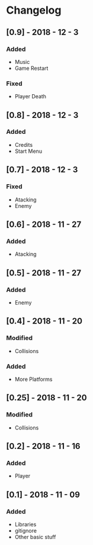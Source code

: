 # Changelog


## [0.9] - 2018 - 12 - 3
### Added
- Music
- Game Restart
### Fixed
- Player Death

## [0.8] - 2018 - 12 - 3
### Added
- Credits
- Start Menu

## [0.7] - 2018 - 12 - 3
### Fixed
- Atacking
- Enemy

## [0.6] - 2018 - 11 - 27
### Added
- Atacking

## [0.5] - 2018 - 11 - 27
### Added
- Enemy

## [0.4] - 2018 - 11 - 20
### Modified
- Collisions
### Added
- More Platforms

## [0.25] - 2018 - 11 - 20
### Modified
- Collisions

## [0.2] - 2018 - 11 - 16
### Added
- Player


## [0.1] - 2018 - 11 - 09
### Added
- Libraries
- gitignore
- Other basic stuff